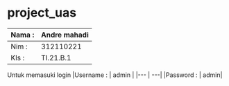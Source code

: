 # project_uas

| Nama : | Andre mahadi
|--- | ---|
|Nim : | 312110221|
|Kls : | TI.21.B.1|

Untuk memasuki login
|Username : | admin |
|--- | ---|
|Password : | admin|
